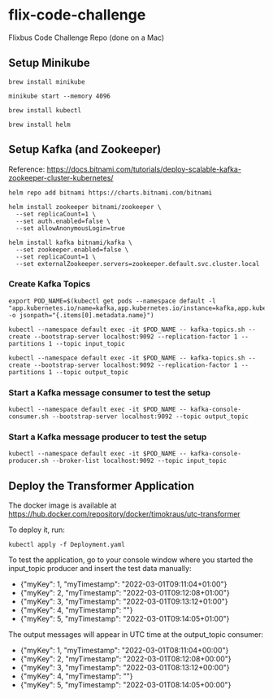 # flix-code-challenge
Flixbus Code Challenge Repo (done on a Mac)

## Setup Minikube
```
brew install minikube
```
```
minikube start --memory 4096
```
```
brew install kubectl
```
```
brew install helm
```
## Setup Kafka (and Zookeeper)

Reference: https://docs.bitnami.com/tutorials/deploy-scalable-kafka-zookeeper-cluster-kubernetes/ 

```
helm repo add bitnami https://charts.bitnami.com/bitnami
```
```
helm install zookeeper bitnami/zookeeper \
  --set replicaCount=1 \
  --set auth.enabled=false \
  --set allowAnonymousLogin=true
```
```
helm install kafka bitnami/kafka \
  --set zookeeper.enabled=false \
  --set replicaCount=1 \
  --set externalZookeeper.servers=zookeeper.default.svc.cluster.local
```

### Create Kafka Topics
```
export POD_NAME=$(kubectl get pods --namespace default -l "app.kubernetes.io/name=kafka,app.kubernetes.io/instance=kafka,app.kubernetes.io/component=kafka" -o jsonpath="{.items[0].metadata.name}")
```
```
kubectl --namespace default exec -it $POD_NAME -- kafka-topics.sh --create --bootstrap-server localhost:9092 --replication-factor 1 --partitions 1 --topic input_topic
```
```
kubectl --namespace default exec -it $POD_NAME -- kafka-topics.sh --create --bootstrap-server localhost:9092 --replication-factor 1 --partitions 1 --topic output_topic
```

### Start a Kafka message consumer to test the setup
```
kubectl --namespace default exec -it $POD_NAME -- kafka-console-consumer.sh --bootstrap-server localhost:9092 --topic output_topic
``` 

### Start a Kafka message producer to test the setup
```
kubectl --namespace default exec -it $POD_NAME -- kafka-console-producer.sh --broker-list localhost:9092 --topic input_topic
```

## Deploy the Transformer Application

The docker image is available at https://hub.docker.com/repository/docker/timokraus/utc-transformer 

To deploy it, run:
```
kubectl apply -f Deployment.yaml
```

To test the application, go to your console window where you started the input_topic producer and insert the test data manually:

* {"myKey": 1, "myTimestamp": "2022-03-01T09:11:04+01:00"}
* {"myKey": 2, "myTimestamp": "2022-03-01T09:12:08+01:00"}
* {"myKey": 3, "myTimestamp": "2022-03-01T09:13:12+01:00"}
* {"myKey": 4, "myTimestamp": ""}
* {"myKey": 5, "myTimestamp": "2022-03-01T09:14:05+01:00"}

The output messages will appear in UTC time at the output_topic consumer:

* {"myKey": 1, "myTimestamp": "2022-03-01T08:11:04+00:00"}
* {"myKey": 2, "myTimestamp": "2022-03-01T08:12:08+00:00"}
* {"myKey": 3, "myTimestamp": "2022-03-01T08:13:12+00:00"}
* {"myKey": 4, "myTimestamp": ""}
* {"myKey": 5, "myTimestamp": "2022-03-01T08:14:05+00:00"}